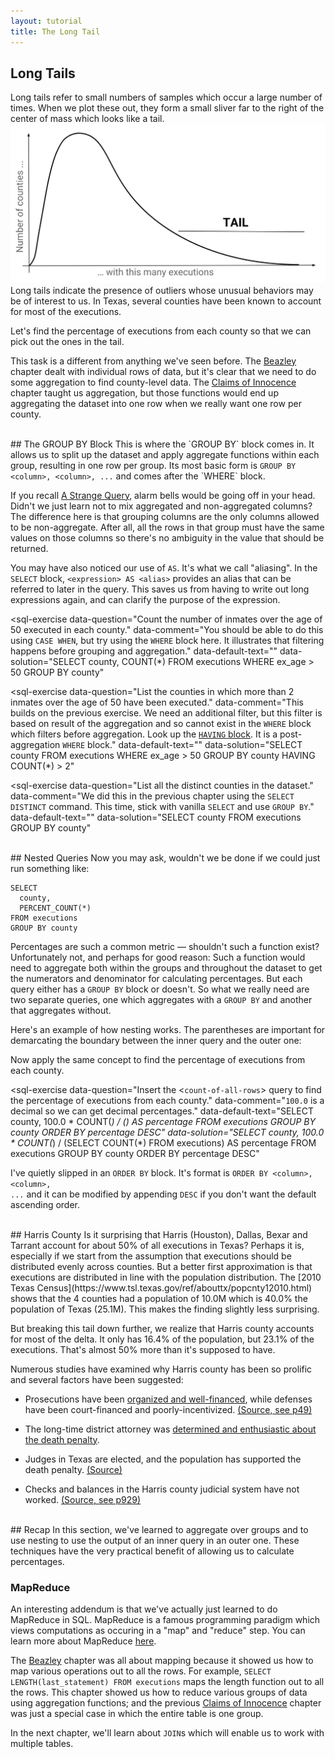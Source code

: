 ```yaml
---
layout: tutorial
title: The Long Tail
---
```


<a name="long_tail"></a>
## Long Tails
Long tails refer to small numbers of samples which occur a large number of times. When we plot these out, they form a small sliver far to the right of the center of mass which looks like a tail. <img src="imgs/execution_tail.png"> Long tails indicate the presence of outliers whose unusual behaviors may be of interest to us. In Texas, several counties have been known to account for most of the executions.

Let's find the percentage of executions from each county so that we can pick out the ones in the tail.

This task is a different from anything we've seen before. The [Beazley](beazley.html) chapter dealt with individual rows of data, but it's clear that we need to do some aggregation to find county-level data. The [Claims of Innocence](innocence.html) chapter taught us aggregation, but those functions would end up aggregating the dataset into one row when we really want one row per county.

<br>
<a name="groupby"></a>
## The GROUP BY Block
This is where the `GROUP BY` block comes in. It allows us to split up the dataset and apply aggregate functions within each group, resulting in one row per group. Its most basic form is <code class="codeblock">GROUP BY &lt;column&gt;, &lt;column&gt;, ...</code> and comes after the `WHERE` block.

<sql-exercise
  data-question="This query pulls the execution counts per county."
  data-default-text="SELECT
  county,
  COUNT(*) AS county_executions
FROM executions
GROUP BY county"></sql-exercise>

If you recall <a href='longtail.html#strange'>A Strange Query</a>, alarm bells would be going off in your head. Didn't we just learn not to mix aggregated and non-aggregated columns? The difference here is that grouping columns are the only columns allowed to be non-aggregate. After all, all the rows in that group must have the same values on those columns so there's no ambiguity in the value that should be returned.

You may have also noticed our use of `AS`. It's what we call "aliasing". In the `SELECT` block, <code class="codeblock">&lt;expression&gt; AS &lt;alias&gt;</code> provides an alias that can be referred to later in the query. This saves us from having to write out long expressions again, and can clarify the purpose of the expression.

<sql-quiz
  data-title="Mark the statements that are true."
  data-description="The query <pre>
SELECT
  county,
  ex_age/10 AS decade_age,
  COUNT(*)
FROM executions
GROUP BY county, decade_age</pre>">
  <sql-quiz-option
    data-value="valid"
    data-statement="is a valid query (ie. won't throw an error when run)."
    data-hint="Were you thrown off by <code>ex_age/10</code>? Grouping by transformed columns is fine too."
    data-correct="true"></sql-quiz-option>
  <sql-quiz-option
    data-value="gran"
    data-statement="will return more rows if we were to use <code>ex_age</code> instead of <code>ex_age/10</code>."
    data-hint="Remember that <code>ex_age/10</code> does integer division which rounds all the ages. This produces fewer unique groups."
    data-correct="true"></sql-quiz-option>
  <sql-quiz-option
    data-value="unique_combocc"
    data-statement="will return as many rows as there are unique combinations of counties and decade_ages in the dataset."
    data-hint="This is correct."
    data-correct="true"></sql-quiz-option>
  <sql-quiz-option
    data-statement="will return a group ('Bexar', 6) even though no Bexar county inmates were between 60 and 69 at execution time."
    data-hint="The <code>GROUP BY</code> block finds all combinations <i>in the dataset</i> rather than all theoretically possible combinations."
    data-value="abstract_cartesian"></sql-quiz-option>
  <sql-quiz-option
    data-statement="will have a different value of county for every row it returns."
    data-hint="This would be true only if <code>county</code> were the only grouping column. Here, we can have many groups with the same county but different decade_ages."
    data-value="one_col_diff"></sql-quiz-option>
  <sql-quiz-option
    data-statement="is valid even if we remove <code>county</code> from the <code>SELECT</code> block."
    data-hint="The grouping columns don't necessarily have to be in the <code>SELECT</code> block."
    data-value="missing_gp_col"
    data-correct="true"></sql-quiz-option>
  <sql-quiz-option
    data-statement="is a reasonable query after we add <code>last_statement IS NULL</code> to the <code>SELECT</code> but not the <code>GROUP BY</code> block."
    data-hint="Even though it would be  valid (in SQLite) for the reasons set forth in <a href='innocence.html#strange'>A Strange Query</a>, it is terrible form to have unaggregated, non-grouping columns in the <code>SELECT</code> block. Don't do it!"
    data-value="extra_gp_col"></sql-quiz-option>
</sql-quiz>

<sql-exercise
  data-question="Count the number of inmates over the age of 50 executed in each county."
  data-comment="You should be able to do this using <code>CASE WHEN</code>, but try using the <code>WHERE</code> block here. It illustrates that filtering happens before grouping and aggregation."
  data-default-text=""
  data-solution="SELECT county, COUNT(*)
FROM executions
WHERE ex_age > 50
GROUP BY county"
  ></sql-exercise>

<sql-exercise
  data-question="List the counties in which more than 2 inmates over the age of 50 have been executed."
  data-comment="This builds on the previous exercise. We need an additional filter, but this filter is based on result of the aggregation and so cannot exist in the <code>WHERE</code> block which filters before aggregation. Look up the <a href='https://www.w3schools.com/sql/sql_having.asp'><code>HAVING</code> block</a>. It is a post-aggregation <code>WHERE</code> block."
  data-default-text=""
  data-solution="SELECT county
FROM executions
WHERE ex_age > 50
GROUP BY county
HAVING COUNT(*) > 2"
  ></sql-exercise>

<sql-exercise
  data-question="List all the distinct counties in the dataset."
  data-comment="We did this in the previous chapter using the <code>SELECT DISTINCT</code> command. This time, stick with vanilla <code>SELECT</code> and use <code>GROUP BY</code>."
  data-default-text=""
  data-solution="SELECT county FROM executions GROUP BY county"
  ></sql-exercise>

<br>
<a name="nested"></a>
## Nested Queries
Now you may ask, wouldn't we be done if we could just run something like:

    SELECT
      county,
      PERCENT_COUNT(*)
    FROM executions
    GROUP BY county

Percentages are such a common metric &mdash; shouldn't such a function exist? Unfortunately not, and perhaps for good reason: Such a function would need to aggregate both within the groups and throughout the dataset to get the numerators and denominator for calculating percentages. But each query either has a `GROUP BY` block or doesn't. So what we really need are two separate queries, one which aggregates with a `GROUP BY` and another that aggregates without.

Here's an example of how nesting works. The parentheses are important for demarcating the boundary between the inner query and the outer one:

<sql-exercise
  data-question="Find the first and last name of the the inmate with the longest last statement (by character count)."
  data-comment="Write in a suitable query to nest in &lt;<code>length-of-longest-last-statement</code>&gt;."
  data-default-text="SELECT first_name, last_name
FROM executions
WHERE LENGTH(last_statement) =
    (<length-of-longest-last-statement>)"
  data-solution="SELECT first_name, last_name
FROM executions
WHERE LENGTH(last_statement) =
    (SELECT MAX(LENGTH(last_statement))
     FROM executions)"></sql-exercise>

Now apply the same concept to find the percentage of executions from each county.

<sql-exercise
  data-question="Insert the &lt;<code>count-of-all-rows</code>&gt; query to find the percentage of executions from each county."
  data-comment="<code>100.0</code> is a decimal so we can get decimal percentages."
  data-default-text="SELECT
  county,
  100.0 * COUNT(*) / (<count-of-all-rows>)
    AS percentage
FROM executions
GROUP BY county
ORDER BY percentage DESC"
  data-solution="SELECT
  county,
  100.0 * COUNT(*) / (SELECT COUNT(*) FROM executions)
    AS percentage
FROM executions
GROUP BY county
ORDER BY percentage DESC"
  ></sql-exercise>

I've quietly slipped in an `ORDER BY` block. It's format is <code class="codeblock">ORDER BY &lt;column&gt;, &lt;column&gt;, ...</code> and it can be modified by appending `DESC` if you don't want the default ascending order.

<br>
<a name="harris"></a>
## Harris County
Is it surprising that Harris (Houston), Dallas, Bexar and Tarrant account for about 50% of all executions in Texas? Perhaps it is, especially if we start from the assumption that executions should be distributed evenly across counties. But a better first approximation is that executions are distributed in line with the population distribution. The [2010 Texas Census](https://www.tsl.texas.gov/ref/abouttx/popcnty12010.html) shows that the 4 counties had a population of 10.0M which is 40.0% the population of Texas (25.1M). This makes the finding slightly less surprising.

But breaking this tail down further, we realize that Harris county accounts for most of the delta. It only has 16.4% of the population, but 23.1% of the executions. That's almost 50% more than it's supposed to have.

Numerous studies have examined why Harris county has been so prolific and several factors have been suggested:
 - <p>Prosecutions have been <a href="https://www.citylab.com/equity/2014/09/one-texas-county-is-responsible-for-most-of-the-executions-in-the-entire-us/380705/">organized and well-financed</a>, while defenses have been court-financed and poorly-incentivized. <a href="http://www.houstonlawreview.org/wp-content/uploads/2018/05/3-Steiker-896.pdf">(Source, see p49)</a>
 - <p>The long-time district attorney was <a href="https://www.chron.com/news/houston-texas/article/Former-DA-ran-powerful-death-penalty-machine-1833545.php">determined and enthusiastic about the death penalty</a>.
 - <p>Judges in Texas are elected, and the population has supported the death penalty. <a href="https://priceonomics.com/why-has-texas-executed-so-many-inmates/">(Source)</a>
 - <p>Checks and balances in the Harris county judicial system have not worked. <a href="http://www.houstonlawreview.org/wp-content/uploads/2018/05/3-Steiker-896.pdf">(Source, see p929)</a></p>

<br>
<a name="recap"></a>
## Recap
In this section, we've learned to aggregate over groups and to use nesting to use the output of an inner query in an outer one. These techniques have the very practical benefit of allowing us to calculate percentages.

<a name="mapreduce"></a>
<div class="sideNote">
  <h3>MapReduce</h3>
  <p>An interesting addendum is that we've actually just learned to do MapReduce in SQL. MapReduce is a famous programming paradigm which views computations as occuring in a "map" and "reduce" step. You can learn more about MapReduce <a href="https://stackoverflow.com/questions/28982/simple-explanation-of-mapreduce">here</a>.</p>
  <p>The <a href="beazley.html">Beazley</a> chapter was all about mapping because it showed us how to map various operations out to all the rows. For example, <code>SELECT LENGTH(last_statement) FROM executions</code> maps the length function out to all the rows. This chapter showed us how to reduce various groups of data using aggregation functions; and the previous <a href="innocence.html">Claims of Innocence</a> chapter was just a special case in which the entire table is one group.</p>
</div>

In the next chapter, we'll learn about `JOIN`s which will enable us to work with multiple tables.
